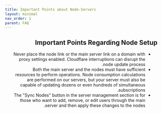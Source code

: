 ```yaml
---
title: Important Points about Node-Servers
layout: minimal
nav_order: 1
parent: FAQ
---
```


<head>
    <meta charset="utf-8">
    <link rel="stylesheet" href="https://b3h1z.github.io/HidyBot-Docs/assets/css/style.css">
</head>
<div dir="rtl">
<h2>Important Points Regarding Node Setup</h2>
<ul>
    <li>Never place the node link or the main server link on a domain with proxy settings enabled. Cloudflare interruptions can disrupt the node update process.</li>
    <li>Both the main server and the nodes must have sufficient resources to perform operations. Node consumption calculations are performed on our servers, but your server must also be capable of updating dozens or even hundreds of simultaneous subscriptions.</li>
    <li>The "Sync Nodes" button in the server management section is for those who want to add, remove, or edit users through the main server and then apply these changes to the nodes.</li>
</ul>
</div>